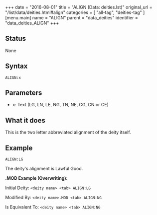 +++
date = "2016-08-01"
title = "ALIGN (Data: deities.lst)"
original_url = "/list/data/deities.html#align"
categories = [ "all-tag", "deities-tag" ]
[menu.main]
    name = "ALIGN"
    parent = "data_deities"
    identifier = "data_deities_ALIGN"
+++

## Status

None

## Syntax

`ALIGN:x`

## Parameters

-   x: Text (LG, LN, LE, NG, TN, NE, CG, CN or CE)



What it does
------------

This is the two letter abbreviated alignment of the deity itself.

Example
-------

`ALIGN:LG`

The deity's alignment is Lawful Good.

**.MOD Example (Overwriting):**

Initial Deity: `<deity name> <tab> ALIGN:LG`

Modified By: `<deity name>.MOD <tab> ALIGN:NG`

Is Equivalent To: `<deity name> <tab> ALIGN:NG`

